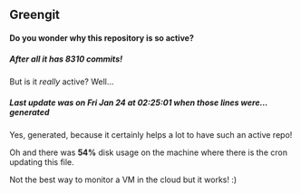 ## Greengit

#### Do you wonder why this repository is so active?

##### After all it has 8310 commits!

But is it *really* active? Well...

##### Last update was on Fri Jan 24 at 02:25:01 when those lines were... generated

Yes, generated, because it certainly helps a lot to have such an active repo!

Oh and there was **54%** disk usage on the machine
where there is the cron updating this file.

Not the best way to monitor a VM in the cloud but it works! :)
